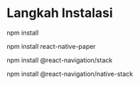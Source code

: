 # Langkah Instalasi

npm install

npm install react-native-paper

npm install @react-navigation/stack

npm install @react-navigation/native-stack
